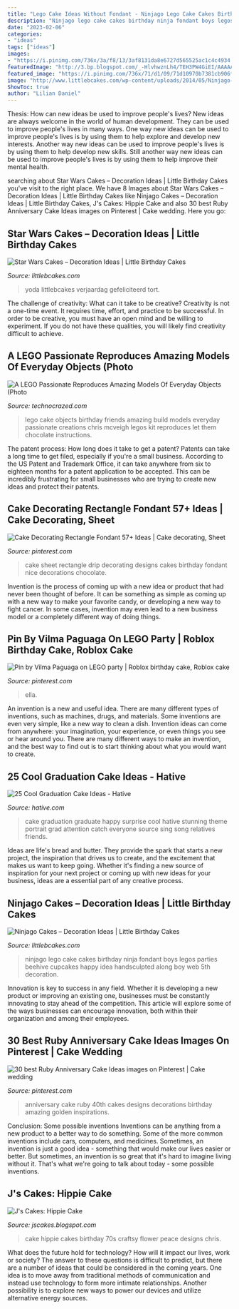 ```yaml
---
title: "Lego Cake Ideas Without Fondant - Ninjago Lego Cake Cakes Birthday Ninja Fondant Boys Legos Parties Beehive Cupcakes Happy Idea Handsculpted Along Boy Web 5th Decoration"
description: "Ninjago lego cake cakes birthday ninja fondant boys legos parties beehive cupcakes happy idea handsculpted along boy web 5th decoration"
date: "2023-02-06"
categories:
- "ideas"
tags: ["ideas"]
images:
- "https://i.pinimg.com/736x/3a/f8/13/3af8131da8e6727d565525ac1c4c4934.jpg"
featuredImage: "http://3.bp.blogspot.com/_-HlvhwznLh4/TEH3PW4GiEI/AAAAAAAAAvQ/_DD0mNg2Nkc/s1600/New+Cake+005.jpg"
featured_image: "https://i.pinimg.com/736x/71/d1/09/71d10970b7381cb906f99e96a26290b9.jpg"
image: "http://www.littlebcakes.com/wp-content/uploads/2014/05/Ninjago-Cakes.jpg"
ShowToc: true
author: "Lilian Daniel"
---
```



Thesis: How can new ideas be used to improve people's lives?
New ideas are always welcome in the world of human development. They can be used to improve people's lives in many ways. One way new ideas can be used to improve people's lives is by using them to help explore and develop new interests. Another way new ideas can be used to improve people's lives is by using them to help develop new skills. Still another way new ideas can be used to improve people's lives is by using them to help improve their mental health.

	

		
searching about Star Wars Cakes – Decoration Ideas | Little Birthday Cakes you've visit to the right place. We have 8 Images about Star Wars Cakes – Decoration Ideas | Little Birthday Cakes like Ninjago Cakes – Decoration Ideas | Little Birthday Cakes, J&#039;s Cakes: Hippie Cake and also 30 best Ruby Anniversary Cake Ideas images on Pinterest | Cake wedding. Here you go:
		
    
## Star Wars Cakes – Decoration Ideas | Little Birthday Cakes

<img loading=lazy src="https://www.littlebcakes.com/wp-content/uploads/2013/08/Lego-Star-Wars-Cakes.jpg" onerror="this.onerror=null;this.src='https://tse1.mm.bing.net/th?id=OIP.qhu3nIvSvV0bLZ81YOJ06gHaJ4&amp;pid=15.1';" alt="Star Wars Cakes – Decoration Ideas | Little Birthday Cakes">

_Source: littlebcakes.com_

>yoda littlebcakes verjaardag gefeliciteerd tort. 

	

The challenge of creativity: What can it take to be creative?
Creativity is not a one-time event. It requires time, effort, and practice to be successful. In order to be creative, you must have an open mind and be willing to experiment. If you do not have these qualities, you will likely find creativity difficult to achieve.

    
## A LEGO Passionate Reproduces Amazing Models Of Everyday Objects (Photo

<img loading=lazy src="http://www.technocrazed.com/wp-content/uploads/2014/05/LEGO-Passionate-Reproduces-Amazing-Models-Of-Everyday-Objects-16-640x857.jpg" onerror="this.onerror=null;this.src='https://tse3.mm.bing.net/th?id=OIP.raVrSC_SFvpleVT2mU5O1gHaJ6&amp;pid=15.1';" alt="A LEGO Passionate Reproduces Amazing Models Of Everyday Objects (Photo">

_Source: technocrazed.com_

>lego cake objects birthday friends amazing build models everyday passionate creations chris mcveigh legos kit reproduces let them chocolate instructions. 

	

The patent process: How long does it take to get a patent?
Patents can take a long time to get filed, especially if you're a small business. According to the US Patent and Trademark Office, it can take anywhere from six to eighteen months for a patent application to be accepted. This can be incredibly frustrating for small businesses who are trying to create new ideas and protect their patents.

    
## Cake Decorating Rectangle Fondant 57+ Ideas | Cake Decorating, Sheet

<img loading=lazy src="https://i.pinimg.com/736x/71/d1/09/71d10970b7381cb906f99e96a26290b9.jpg" onerror="this.onerror=null;this.src='https://tse2.mm.bing.net/th?id=OIP.ygftNiSsyV5fkUfynQVGYwAAAA&amp;pid=15.1';" alt="Cake Decorating Rectangle Fondant 57+ Ideas | Cake decorating, Sheet">

_Source: pinterest.com_

>cake sheet rectangle drip decorating designs cakes birthday fondant nice decorations chocolate. 

	

Invention is the process of coming up with a new idea or product that had never been thought of before. It can be something as simple as coming up with a new way to make your favorite candy, or developing a new way to fight cancer. In some cases, invention may even lead to a new business model or a completely different way of doing things.

    
## Pin By Vilma Paguaga On LEGO Party | Roblox Birthday Cake, Roblox Cake

<img loading=lazy src="https://i.pinimg.com/736x/3a/f8/13/3af8131da8e6727d565525ac1c4c4934.jpg" onerror="this.onerror=null;this.src='https://tse4.mm.bing.net/th?id=OIP.1cCBOwPrbHPXAoZvo0rPHQHaIx&amp;pid=15.1';" alt="Pin by Vilma Paguaga on LEGO party | Roblox birthday cake, Roblox cake">

_Source: pinterest.com_

>ella. 

	

An invention is a new and useful idea. There are many different types of inventions, such as machines, drugs, and materials. Some inventions are even very simple, like a new way to clean a dish. Invention ideas can come from anywhere: your imagination, your experience, or even things you see or hear around you. There are many different ways to make an invention, and the best way to find out is to start thinking about what you would want to create.

    
## 25 Cool Graduation Cake Ideas - Hative

<img loading=lazy src="https://hative.com/wp-content/uploads/2015/04/graduation-cake-ideas/20-graduation-cake-ideas.jpg" onerror="this.onerror=null;this.src='https://tse4.mm.bing.net/th?id=OIP.1m83hbUiDOvB9I5l_hXf_QHaJ6&amp;pid=15.1';" alt="25 Cool Graduation Cake Ideas - Hative">

_Source: hative.com_

>cake graduation graduate happy surprise cool hative stunning theme portrait grad attention catch everyone source sing song relatives friends. 

	

Ideas are life's bread and butter. They provide the spark that starts a new project, the inspiration that drives us to create, and the excitement that makes us want to keep going. Whether it's finding a new source of inspiration for your next project or coming up with new ideas for your business, ideas are a essential part of any creative process.

    
## Ninjago Cakes – Decoration Ideas | Little Birthday Cakes

<img loading=lazy src="http://www.littlebcakes.com/wp-content/uploads/2014/05/Ninjago-Cakes.jpg" onerror="this.onerror=null;this.src='https://tse1.mm.bing.net/th?id=OIP.LiihB4PVOdiLsUTzk_MSKQHaJm&amp;pid=15.1';" alt="Ninjago Cakes – Decoration Ideas | Little Birthday Cakes">

_Source: littlebcakes.com_

>ninjago lego cake cakes birthday ninja fondant boys legos parties beehive cupcakes happy idea handsculpted along boy web 5th decoration. 

	

Innovation is key to success in any field. Whether it is developing a new product or improving an existing one, businesses must be constantly innovating to stay ahead of the competition. This article will explore some of the ways businesses can encourage innovation, both within their organization and among their employees.

    
## 30 Best Ruby Anniversary Cake Ideas Images On Pinterest | Cake Wedding

<img loading=lazy src="https://i.pinimg.com/736x/7e/bb/ff/7ebbff4021f257f92a58cd7e1e267bbd--ruby-anniversary-parents-anniversary.jpg" onerror="this.onerror=null;this.src='https://tse4.mm.bing.net/th?id=OIP.uymfxrUeljcVCNkACWDiRwHaJ7&amp;pid=15.1';" alt="30 best Ruby Anniversary Cake Ideas images on Pinterest | Cake wedding">

_Source: pinterest.com_

>anniversary cake ruby 40th cakes designs decorations birthday amazing golden inspirations. 

	

Conclusion: Some possible inventions
Inventions can be anything from a new product to a better way to do something. Some of the more common inventions include cars, computers, and medicines. Sometimes, an invention is just a good idea - something that would make our lives easier or better. But sometimes, an invention is so great that it's hard to imagine living without it. That's what we're going to talk about today - some possible inventions.

    
## J&#039;s Cakes: Hippie Cake

<img loading=lazy src="http://3.bp.blogspot.com/_-HlvhwznLh4/TEH3PW4GiEI/AAAAAAAAAvQ/_DD0mNg2Nkc/s1600/New+Cake+005.jpg" onerror="this.onerror=null;this.src='https://tse4.mm.bing.net/th?id=OIP.Lu0VpAuco3lHhamrFQq09AHaHs&amp;pid=15.1';" alt="J&#039;s Cakes: Hippie Cake">

_Source: jscakes.blogspot.com_

>cake hippie cakes birthday 70s craftsy flower peace designs chris. 

	

What does the future hold for technology? How will it impact our lives, work or society? The answer to these questions is difficult to predict, but there are a number of ideas that could be considered in the coming years. One idea is to move away from traditional methods of communication and instead use technology to form more intimate relationships. Another possibility is to explore new ways to power our devices and utilize alternative energy sources.

